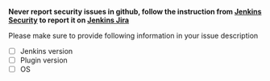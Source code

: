 **Never report security issues in github, follow the instruction from [Jenkins Security](https://jenkins.io/security/) to report it on [Jenkins Jira](https://issues.jenkins-ci.org)**

Please make sure to provide following information in your issue description

- [ ] Jenkins version
- [ ] Plugin version
- [ ] OS
